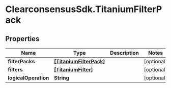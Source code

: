 # ClearconsensusSdk.TitaniumFilterPack

## Properties

Name | Type | Description | Notes
------------ | ------------- | ------------- | -------------
**filterPacks** | [**[TitaniumFilterPack]**](TitaniumFilterPack.md) |  | [optional] 
**filters** | [**[TitaniumFilter]**](TitaniumFilter.md) |  | [optional] 
**logicalOperation** | **String** |  | [optional] 


